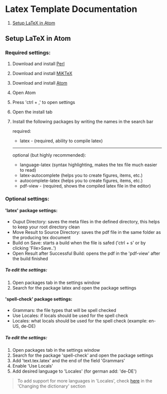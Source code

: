 # Latex Template Documentation

1. [Setup LaTeX in Atom](#setup-latex-in-atom)

## Setup LaTeX in Atom

### Required settings:

1. Download and install [Perl](https://www.perl.org/get.html)
2. Download and install [MiKTeX](https://miktex.org/download)
3. Download and install [Atom](https://atom.io/)
4. Open Atom
5. Press 'ctrl + ,' to open settings
6. Open the install tab
7. Install the following packages by writing the names in the search bar

    required:

    - latex - (required, ability to compile latex)

    ---

    optional (but highly recommended):

    - language-latex (syntax highlighting, makes the tex file much easier to read)
    - latex-autocomplete (helps you to create figures, items, etc.)
    - autocomplete-latex (helps you to create figures, items, etc.)
    - pdf-view - (required, shows the compiled latex file in the editor)

### Optional settings:

#### 'latex' package settings:

- Ouput Directory: saves the meta files in the defined directory, this helps to keep your root directory clean
- Move Result to Source Directory: saves the pdf file in the same folder as the producing tex document
- Build on Save: starts a build when the file is safed ('ctrl + s' or by clicking 'File>Save..')
- Open Result after Successful Build: opens the pdf in the 'pdf-view' after the build finished

##### To edit the settings:

1. Open packages tab in the settings window
2. Search for the package latex and open the package settings

#### 'spell-check' package settings:

- Grammars: the file types that will be spell checked
- Use Locales: if locals should be used for the spell check
- Locales: what locals should be used for the spell check (example: en-US, de-DE)

##### To edit the settings:

1. Open packages tab in the settings window
2. Search for the package 'spell-check' and open the package settings
3. Add 'text.tex.latex' and the end of the field 'Grammars'
4. Enable 'Use Locals'
5. Add desired language to 'Locales' (for german add: 'de-DE')
> To add support for more languages in 'Locales', check [here](https://atom.io/packages/spell-check) in the 'Changing the dictionary' section
